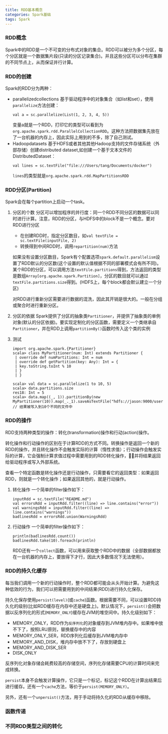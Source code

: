 ```yaml
---
title: RDD基本概念
categories: Spark基础
tags: Spark
---
```


### RDD概念
Spark中的RDD是一个不可变的分布式对象的集合。RDD可以被分为多个分区，每个分区就是一个数据集片段(只读的分区记录集合)。并且这些分区可以分布在集群的不同节点上，从而保证并行计算。

### RDD的创建
Spark的RDD分为两种：
* parallelizedcollections
	基于驱动程序中的对象集合（如list和set），使用`parallelize`方法创建：
	```
	val a = sc.parallelize(List(1, 2, 3, 4, 5))
	```
	变量a就是一个RDD，打印它的类型可以看到为`org.apache.spark.rdd.ParallelCollectionRDD`。这种方法把数据集先放在了一台机器的内存上，因此实际上用到的不多，除了自己测试。
* Hadoopdatasets
	基于HDFS或者其他其他Hadoop支持的文件存储系统（外部存储）创建distributed dataset,如创建一个基于文本文件的DistributedDataset：
	```
	val lines = sc.textFile("file:///Users/tang/Documents/docker")
	```
	`lines`的类型就是`org.apache.spark.rdd.MapPartitionsRDD`

### RDD分区(Partition)
Spark会在每个partition上启动一个task。

1. 分区的个数
分区可以增加程序的并行度：同一个RDD不同分区的数据可以同时进行计算。注意，RDD的分区，与HDFS中的block不是一个概念。要对RDD进行分区
	- 在创建RDD时，指定分区数目，如`val textFile = sc.textFile(inputFile, 2)`
	- 转换得到中间RDD时，调用`repartition(num)`方法

	如果没有设置分区数目，Spark有个配置选项`spark.default.parallelism`设置了RDD默认的分区数(这个设置的默认值根据不同的部署模式会有所不同)。某个RDD的分区，可以调用方法`textFile.partitions`得到，方法返回的类型是数组`Array[org.apache.spark.Partition]`，分区的数目就可以通过`textFile.partitions.size`得到。(HDFS上，每个block都会默认建立一个分区)

	对RDD进行重新分区需要进行数据的混洗，因此其开销是很大的。一般在分组或聚合时进行重新分区。
2. 分区的依据
Spark提供了分区的抽象类`Partitioner`，并提供了抽象类的单例对象(默认的分区依据)。要实现定制化的分区函数，需要定义一个类继承自`Partitioner`，并在RDD上调用`partitionBy()`函数时传入这个类的实例

3. 测试
	```
	import org.apache.spark.{Partitioner}
	scala> class MyPartitioner(num: Int) extends Partitioner {
     | override def numPartitions: Int = num
     | override def getPartition(key: Any): Int = {
     | key.toString.toInt % 10
     | }
     | }

	scala> val data = sc.parallelize(1 to 10, 5)
	scala> data.partitions.size
	res18: Int = 5
	scala> data.map((_, 1)).partitionBy(new MyPartitioner(10)).map(_._1).saveAsTextFile("hdfs://jason:9000/user/tang/output")
	// 结果被写入到10个不同的文件中
	```

### RDD的操作
RDD支持两种类型的操作：转化(transformation)操作和行动(action)操作。

转化操作和行动操作的区别在于计算RDD的方式不同。转换操作是返回一个新的RDD的操作，并且转化操作不会触发实际的计算（惰性求值）；行动操作会触发实际的计算，它会强制计算求值过程中需要用到的RDD转化操作，并将结果返回给驱动程序或写入外部系统。

查看一个特定函数是转化操作还是行动操作，只需要看它的返回类型：如果返回RDD，则就是一个转化操作；如果返回其他的，就是行动操作。

1. 转化操作
	一个简单的filter操作如下：
	```
	inputRdd = sc.textFile("README.md")
	val errorsRdd = inputRdd.filter((line) => line.contains("error"))
	val warningsRdd = inputRdd.filter((line) => line.contains("warnings"))
	badlinesRdd = errorsRdd.union(WarningsRdd)
	```
2. 行动操作
	一个简单的filter操作如下：
	```
	println(badlinesRdd.count())
	badlinesRdd.take(10).foreach(println)
	```
	RDD还有一个`collect`函数，可以用来获取整个RDD中的数据（全部数据都放在一台机器的内存上，要放得下才行，因此大多数情况下无法使用）。

### RDD的持久化缓存
每当我们调用一个新的行动操作时，整个RDD都可能会从头开始计算。为避免这种低效的行为，我们可以把需要用到的中间结果(RDD)进行持久化保存。

持久化保存使用`persist(level)`(或`cache`)函数。根据需要不同，可以设置RDD持久化的级别(比如RDD缓存在内存中还是硬盘上)。默认情况下，`persist()`会把数据以反序列化的形式(`MEMORY_ONLY`)缓存在JVM的堆空间中。持久化级别如下：
- MEMORY_ONLY，RDD作为`反序列化`的对象缓存到JVM堆内存中。如果堆中放不下了，按照LRU原则，替换缓存中的内容
- MEMORY_ONLY_SER，RDD序列化后缓存到JVM堆内存中
- MEMORY_AND_DISK，堆内存中放不下了，存放到硬盘上
- MEMORY_AND_DISK_SER
- DISK_ONLY

反序列化对象存储会耗费较高的存储空间，序列化存储需要CPU的计算时间来完成转换。

`persist`本身不会触发计算操作，它只是一个标记，标记这个RDD在计算出结果后进行缓存。还有一个`cache`方法，等价于`persist(MEMORY_ONLY)`。

另外，还有一个`unpersist()`方法，用于手动将持久化的RDD从缓存中移除。

### 函数传递

### 不同RDD类型之间的转化

